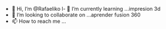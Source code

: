 - 👋 Hi, I’m @Rafaeliko
l- 🌱 I’m currently learning ...impresion 3d
- 💞️ I’m looking to collaborate on ...aprender fusion 360
- 📫 How to reach me ...

<!---
Rafaeliko/Rafaeliko is a ✨ special ✨ repository because its `README.md` (this file) appears on your GitHub profile.
You can click the Preview link to take a look at your changes.
--->
